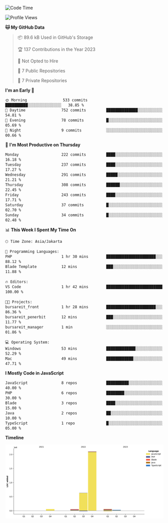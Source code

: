 <!--START_SECTION:waka-->
![Code Time](http://img.shields.io/badge/Code%20Time-98%20hrs%2052%20mins-blue)

![Profile Views](http://img.shields.io/badge/Profile%20Views-0-blue)

**🐱 My GitHub Data** 

> 📦 89.6 kB Used in GitHub's Storage 
 > 
> 🏆 137 Contributions in the Year 2023
 > 
> 🚫 Not Opted to Hire
 > 
> 📜 7 Public Repositories 
 > 
> 🔑 7 Private Repositories 
 > 
**I'm an Early 🐤** 

```text
🌞 Morning                533 commits         ██████████░░░░░░░░░░░░░░░   38.85 % 
🌆 Daytime                752 commits         ██████████████░░░░░░░░░░░   54.81 % 
🌃 Evening                78 commits          █░░░░░░░░░░░░░░░░░░░░░░░░   05.69 % 
🌙 Night                  9 commits           ░░░░░░░░░░░░░░░░░░░░░░░░░   00.66 % 
```
📅 **I'm Most Productive on Thursday** 

```text
Monday                   222 commits         ████░░░░░░░░░░░░░░░░░░░░░   16.18 % 
Tuesday                  237 commits         ████░░░░░░░░░░░░░░░░░░░░░   17.27 % 
Wednesday                291 commits         █████░░░░░░░░░░░░░░░░░░░░   21.21 % 
Thursday                 308 commits         ██████░░░░░░░░░░░░░░░░░░░   22.45 % 
Friday                   243 commits         ████░░░░░░░░░░░░░░░░░░░░░   17.71 % 
Saturday                 37 commits          █░░░░░░░░░░░░░░░░░░░░░░░░   02.70 % 
Sunday                   34 commits          █░░░░░░░░░░░░░░░░░░░░░░░░   02.48 % 
```


📊 **This Week I Spent My Time On** 

```text
🕑︎ Time Zone: Asia/Jakarta

💬 Programming Languages: 
PHP                      1 hr 30 mins        ██████████████████████░░░   88.12 % 
Blade Template           12 mins             ███░░░░░░░░░░░░░░░░░░░░░░   11.88 % 

🔥 Editors: 
VS Code                  1 hr 42 mins        █████████████████████████   100.00 % 

🐱‍💻 Projects: 
bursareit_front          1 hr 28 mins        ██████████████████████░░░   86.36 % 
bursareit_penerbit       12 mins             ███░░░░░░░░░░░░░░░░░░░░░░   11.77 % 
bursareit_manager        1 min               ░░░░░░░░░░░░░░░░░░░░░░░░░   01.86 % 

💻 Operating System: 
Windows                  53 mins             █████████████░░░░░░░░░░░░   52.29 % 
Mac                      49 mins             ████████████░░░░░░░░░░░░░   47.71 % 
```

**I Mostly Code in JavaScript** 

```text
JavaScript               8 repos             ██████████░░░░░░░░░░░░░░░   40.00 % 
PHP                      6 repos             ████████░░░░░░░░░░░░░░░░░   30.00 % 
Blade                    3 repos             ████░░░░░░░░░░░░░░░░░░░░░   15.00 % 
Java                     2 repos             ██░░░░░░░░░░░░░░░░░░░░░░░   10.00 % 
TypeScript               1 repo              █░░░░░░░░░░░░░░░░░░░░░░░░   05.00 % 
```



**Timeline**

![Lines of Code chart](https://raw.githubusercontent.com/brstreet2/brstreet2/main/assets/bar_graph.png)


<!--END_SECTION:waka-->
